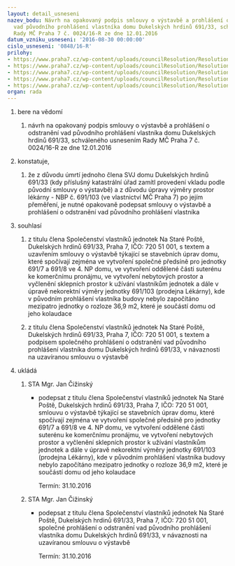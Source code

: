 ```yaml
---
layout: detail_usneseni
nazev_bodu: Návrh na opakovaný podpis smlouvy o výstavbě a prohlášení o odstranění
  vad původního prohlášení vlastníka domu Dukelských hrdinů 691/33, schváleného usnesením
  Rady MČ Praha 7 č. 0024/16-R ze dne 12.01.2016
datum_vzniku_usneseni: '2016-08-30 00:00:00'
cislo_usneseni: '0848/16-R'
prilohy:
- https://www.praha7.cz/wp-content/uploads/councilResolution/Resolutions/28119/export/DZ_oprPVDH33~98067.docx
- https://www.praha7.cz/wp-content/uploads/councilResolution/Resolutions/28119/export/02_oprPVDH33~98066.pdf
- https://www.praha7.cz/wp-content/uploads/councilResolution/Resolutions/28119/export/03_oprPVDH33~98064.pdf
- https://www.praha7.cz/wp-content/uploads/councilResolution/Resolutions/28119/export/04_oprPVDH33~98063.xlsx
- https://www.praha7.cz/wp-content/uploads/councilResolution/Resolutions/28119/export/export~297971.pdf
organ: rada
---
```

<ol id="urzList" class="urzList_view"><li id="" class="urzClass1"><span name="1">bere na vědomí</span><ol class="urzOlClass"><li style="text-align: left;" id="" class="urzClass2"><span><p>návrh na opakovaný podpis smlouvy o výstavbě a prohlášení o odstranění vad původního prohlášení vlastníka domu Dukelských hrdinů 691/33, schváleného usnesením Rady MČ Praha 7 č. 0024/16-R ze dne 12.01.2016</p></span></li></ol></li><li id="" class="urzClass1"><span name="50">konstatuje,</span><ol class="urzOlClass"><li style="text-align: left;" id="" class="urzClass2"><span><p>že z důvodu úmrtí jednoho člena SVJ domu Dukelských hrdinů 691/33 (kdy příslušný katastrální úřad zamítl provedení vkladu podle původní smlouvy o výstavbě) a z důvodu úpravy výměry prostor lékárny - NBP č. 691/103 (ve vlastnictví MČ Praha 7) po jejím přeměření, je nutné opakovaně podepsat smlouvy o výstavbě a prohlášení o odstranění vad původního prohlášení vlastníka</p></span></li></ol></li><li id="" class="urzClass1"><span name="26">souhlasí</span><ol class="urzOlClass"><li style="text-align: left;" id="" class="urzClass2"><span><p>z titulu člena Společenství vlastníků jednotek Na Staré Poště, Dukelských hrdinů 691/33, Praha 7, IČO: 720 51 001, s textem a uzavřením smlouvy o výstavbě týkající se stavebních úprav domu, které spočívají zejména ve vytvoření společné předsíně pro jednotky 691/7 a 691/8 ve 4. NP domu, ve vytvoření oddělené části suterénu ke komerčnímu pronájmu, ve vytvoření nebytových prostor a vyčlenění sklepních prostor k užívání vlastníkům jednotek a dále v úpravě nekorektní výměry jednotky 691/103 (prodejna Lékárny), kde v původním prohlášení vlastníka budovy nebylo započítáno mezipatro jednotky o rozloze 36,9 m2, které je součástí domu od jeho kolaudace</p></span></li><li style="text-align: left;" id="" class="urzClass2"><span><p>z titulu člena Společenství vlastníků jednotek Na Staré Poště, Dukelských hrdinů 691/33, Praha 7, IČO: 720 51 001, s textem a podpisem společného prohlášení o odstranění vad původního prohlášení vlastníka domu Dukelských hrdinů 691/33, v návaznosti na uzavíranou smlouvu o výstavbě</p></span></li></ol></li><li class="urzClass1" id="urzUkoly"><span name="1">ukládá</span><ol class="urzOlClass"><li class="urzClass2"><span><p>STA Mgr. Jan Čižinský</p></span><ul class="urzUlClass"><li class="urzClass3"><span><p>podepsat z titulu člena Společenství vlastníků jednotek Na Staré Poště, Dukelských hrdinů 691/33, Praha 7, IČO: 720 51 001, smlouvu o výstavbě týkající se stavebních úprav domu, které spočívají zejména ve vytvoření společné předsíně pro jednotky 691/7 a 691/8 ve 4. NP domu, ve vytvoření oddělené části suterénu ke komerčnímu pronájmu, ve vytvoření nebytových prostor a vyčlenění sklepních prostor k užívání vlastníkům jednotek a dále v úpravě nekorektní výměry jednotky 691/103 (prodejna Lékárny), kde v původním prohlášení vlastníka budovy nebylo započítáno mezipatro jednotky o rozloze 36,9 m2, které je součástí domu od jeho kolaudace</p></span><span class="urzUkolTermin">  Termín:&nbsp;31.10.2016</span></li></ul></li><li class="urzClass2"><span><p>STA Mgr. Jan Čižinský</p></span><ul class="urzUlClass"><li class="urzClass3"><span><p>podepsat z titulu člena Společenství vlastníků jednotek Na Staré Poště, Dukelských hrdinů 691/33, Praha 7, IČO: 720 51 001, společné prohlášení o odstranění vad původního prohlášení vlastníka domu Dukelských hrdinů 691/33, v návaznosti na uzavíranou smlouvu o výstavbě</p></span><span class="urzUkolTermin">  Termín:&nbsp;31.10.2016</span></li></ul></li></ol></li></ol>